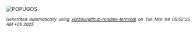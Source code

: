 <div align="justify">
<picture>
    <source media="(prefers-color-scheme: dark)" srcset="https://i.ibb.co/Mx4WgSkp/output-gif.gif">
    <source media="(prefers-color-scheme: light)" srcset="https://i.ibb.co/Mx4WgSkp/output-gif.gif">
    <img alt="POPUGOS" src="https://i.ibb.co/Mx4WgSkp/output-gif.gif">
</picture>

<sub><i>Generated automatically using [x0rzavi/github-readme-terminal](https://github.com/x0rzavi/github-readme-terminal) on Tue Mar 04 05:52:35 AM +05 2025</i></sub>
</div>